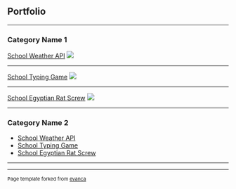 ## Portfolio

---

### Category Name 1 

[School Weather API](/sample_page)
<img src="images/dummy_thumbnail.jpg?raw=true"/>

---
[School Typing Game](/pdf/sample_presentation.pdf)
<img src="images/dummy_thumbnail.jpg?raw=true"/>

---
[School Egyptian Rat Screw](http://example.com/)
<img src="images/dummy_thumbnail.jpg?raw=true"/>

---

### Category Name 2

- [School Weather API](http://example.com/)
- [School Typing Game](http://example.com/)
- [School Egyptian Rat Screw](http://example.com/)
<!--
- [Project 4 Title](http://example.com/)
- [Project 5 Title](http://example.com/)
-->

---




---
<p style="font-size:11px">Page template forked from <a href="https://github.com/evanca/quick-portfolio">evanca</a></p>
<!-- Remove above link if you don't want to attibute -->
